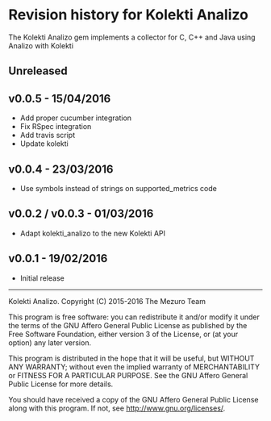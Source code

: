 # Revision history for Kolekti Analizo

The Kolekti Analizo gem implements a collector for C, C++ and Java using
Analizo with Kolekti

## Unreleased

## v0.0.5 - 15/04/2016

* Add proper cucumber integration
* Fix RSpec integration
* Add travis script
* Update kolekti

## v0.0.4 - 23/03/2016

* Use symbols instead of strings on supported_metrics code

## v0.0.2 / v0.0.3 - 01/03/2016

* Adapt kolekti_analizo to the new Kolekti API

## v0.0.1 - 19/02/2016

* Initial release

---

Kolekti Analizo. Copyright (C) 2015-2016 The Mezuro Team

This program is free software: you can redistribute it and/or modify it under
the terms of the GNU Affero General Public License as published by the Free
Software Foundation, either version 3 of the License, or (at your option) any
later version.

This program is distributed in the hope that it will be useful, but WITHOUT
ANY WARRANTY; without even the implied warranty of MERCHANTABILITY or FITNESS
FOR A PARTICULAR PURPOSE.  See the GNU Affero General Public License for more
details.

You should have received a copy of the GNU Affero General Public License along
with this program.  If not, see <http://www.gnu.org/licenses/>.

